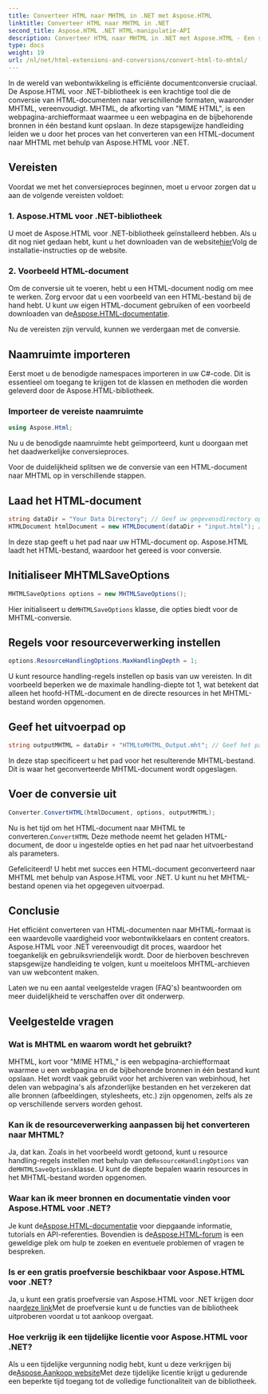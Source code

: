 ```yaml
---
title: Converteer HTML naar MHTML in .NET met Aspose.HTML
linktitle: Converteer HTML naar MHTML in .NET
second_title: Aspose.HTML .NET HTML-manipulatie-API
description: Converteer HTML naar MHTML in .NET met Aspose.HTML - Een stapsgewijze handleiding voor efficiënte archivering van webinhoud. Leer hoe u Aspose.HTML voor .NET gebruikt om MHTML-archieven te maken.
type: docs
weight: 19
url: /nl/net/html-extensions-and-conversions/convert-html-to-mhtml/
---
```


In de wereld van webontwikkeling is efficiënte documentconversie cruciaal. De Aspose.HTML voor .NET-bibliotheek is een krachtige tool die de conversie van HTML-documenten naar verschillende formaten, waaronder MHTML, vereenvoudigt. MHTML, de afkorting van "MIME HTML", is een webpagina-archiefformaat waarmee u een webpagina en de bijbehorende bronnen in één bestand kunt opslaan. In deze stapsgewijze handleiding leiden we u door het proces van het converteren van een HTML-document naar MHTML met behulp van Aspose.HTML voor .NET.

## Vereisten

Voordat we met het conversieproces beginnen, moet u ervoor zorgen dat u aan de volgende vereisten voldoet:

### 1. Aspose.HTML voor .NET-bibliotheek

 U moet de Aspose.HTML voor .NET-bibliotheek geïnstalleerd hebben. Als u dit nog niet gedaan hebt, kunt u het downloaden van de website[hier](https://releases.aspose.com/html/net/)Volg de installatie-instructies op de website.

### 2. Voorbeeld HTML-document

Om de conversie uit te voeren, hebt u een HTML-document nodig om mee te werken. Zorg ervoor dat u een voorbeeld van een HTML-bestand bij de hand hebt. U kunt uw eigen HTML-document gebruiken of een voorbeeld downloaden van de[Aspose.HTML-documentatie](https://reference.aspose.com/html/net/).

Nu de vereisten zijn vervuld, kunnen we verdergaan met de conversie.

## Naamruimte importeren

Eerst moet u de benodigde namespaces importeren in uw C#-code. Dit is essentieel om toegang te krijgen tot de klassen en methoden die worden geleverd door de Aspose.HTML-bibliotheek.

### Importeer de vereiste naamruimte

```csharp
using Aspose.Html;
```

Nu u de benodigde naamruimte hebt geïmporteerd, kunt u doorgaan met het daadwerkelijke conversieproces.

Voor de duidelijkheid splitsen we de conversie van een HTML-document naar MHTML op in verschillende stappen.

## Laad het HTML-document

```csharp
string dataDir = "Your Data Directory"; // Geef uw gegevensdirectory op
HTMLDocument htmlDocument = new HTMLDocument(dataDir + "input.html"); // Laad het HTML-document
```

In deze stap geeft u het pad naar uw HTML-document op. Aspose.HTML laadt het HTML-bestand, waardoor het gereed is voor conversie.

## Initialiseer MHTMLSaveOptions

```csharp
MHTMLSaveOptions options = new MHTMLSaveOptions();
```

 Hier initialiseert u de`MHTMLSaveOptions` klasse, die opties biedt voor de MHTML-conversie.

## Regels voor resourceverwerking instellen

```csharp
options.ResourceHandlingOptions.MaxHandlingDepth = 1;
```

U kunt resource handling-regels instellen op basis van uw vereisten. In dit voorbeeld beperken we de maximale handling-diepte tot 1, wat betekent dat alleen het hoofd-HTML-document en de directe resources in het MHTML-bestand worden opgenomen.

## Geef het uitvoerpad op

```csharp
string outputMHTML = dataDir + "HTMLtoMHTML_Output.mht"; // Geef het pad naar het uitvoerbestand op
```

In deze stap specificeert u het pad voor het resulterende MHTML-bestand. Dit is waar het geconverteerde MHTML-document wordt opgeslagen.

## Voer de conversie uit

```csharp
Converter.ConvertHTML(htmlDocument, options, outputMHTML);
```

 Nu is het tijd om het HTML-document naar MHTML te converteren.`ConvertHTML` Deze methode neemt het geladen HTML-document, de door u ingestelde opties en het pad naar het uitvoerbestand als parameters.

Gefeliciteerd! U hebt met succes een HTML-document geconverteerd naar MHTML met behulp van Aspose.HTML voor .NET. U kunt nu het MHTML-bestand openen via het opgegeven uitvoerpad.

## Conclusie

Het efficiënt converteren van HTML-documenten naar MHTML-formaat is een waardevolle vaardigheid voor webontwikkelaars en content creators. Aspose.HTML voor .NET vereenvoudigt dit proces, waardoor het toegankelijk en gebruiksvriendelijk wordt. Door de hierboven beschreven stapsgewijze handleiding te volgen, kunt u moeiteloos MHTML-archieven van uw webcontent maken.

Laten we nu een aantal veelgestelde vragen (FAQ's) beantwoorden om meer duidelijkheid te verschaffen over dit onderwerp.

## Veelgestelde vragen

### Wat is MHTML en waarom wordt het gebruikt?

MHTML, kort voor "MIME HTML," is een webpagina-archiefformaat waarmee u een webpagina en de bijbehorende bronnen in één bestand kunt opslaan. Het wordt vaak gebruikt voor het archiveren van webinhoud, het delen van webpagina's als afzonderlijke bestanden en het verzekeren dat alle bronnen (afbeeldingen, stylesheets, etc.) zijn opgenomen, zelfs als ze op verschillende servers worden gehost.

### Kan ik de resourceverwerking aanpassen bij het converteren naar MHTML?

 Ja, dat kan. Zoals in het voorbeeld wordt getoond, kunt u resource handling-regels instellen met behulp van de`ResourceHandlingOptions` van de`MHTMLSaveOptions`klasse. U kunt de diepte bepalen waarin resources in het MHTML-bestand worden opgenomen.

### Waar kan ik meer bronnen en documentatie vinden voor Aspose.HTML voor .NET?

 Je kunt de[Aspose.HTML-documentatie](https://reference.aspose.com/html/net/) voor diepgaande informatie, tutorials en API-referenties. Bovendien is de[Aspose.HTML-forum](https://forum.aspose.com/) is een geweldige plek om hulp te zoeken en eventuele problemen of vragen te bespreken.

### Is er een gratis proefversie beschikbaar voor Aspose.HTML voor .NET?

 Ja, u kunt een gratis proefversie van Aspose.HTML voor .NET krijgen door naar[deze link](https://releases.aspose.com/)Met de proefversie kunt u de functies van de bibliotheek uitproberen voordat u tot aankoop overgaat.

### Hoe verkrijg ik een tijdelijke licentie voor Aspose.HTML voor .NET?

 Als u een tijdelijke vergunning nodig hebt, kunt u deze verkrijgen bij de[Aspose.Aankoop website](https://purchase.aspose.com/temporary-license/)Met deze tijdelijke licentie krijgt u gedurende een beperkte tijd toegang tot de volledige functionaliteit van de bibliotheek.


